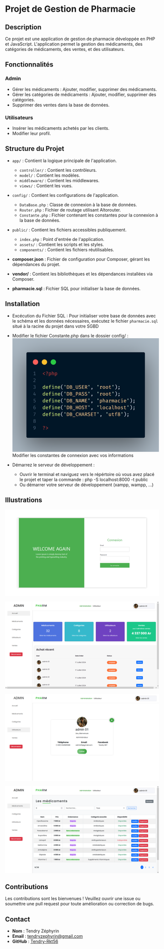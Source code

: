 # Projet de Gestion de Pharmacie

## Description
Ce projet est une application de gestion de pharmacie développée en PHP et JavaScript. L'application permet la gestion des médicaments, des catégories de médicaments, des ventes, et des utilisateurs.

## Fonctionnalités

### Admin
- Gérer les médicaments : Ajouter, modifier, supprimer des médicaments.
- Gérer les catégories de médicaments : Ajouter, modifier, supprimer des catégories.
- Supprimer des ventes dans la base de données.
  
### Utilisateurs
- Insérer les médicaments achetés par les clients.
- Modifier leur profil.

## Structure du Projet

- `app/` : Contient la logique principale de l'application.
  - `controller/` : Contient les contrôleurs.
  - `model/` : Contient les modèles.
  - `middleware/` : Contient les middlewares.
  - `views/` : Contient les vues.

- `config/` : Contient les configurations de l'application.
  - `DataBase.php` : Classe de connexion à la base de données.
  - `Router.php` : Fichier de routage utilisant Altorouter.
  - `Constante.php` : Fichier contenant les constantes pour la connexion à la base de données.

- `public/` : Contient les fichiers accessibles publiquement.
  - `index.php` : Point d'entrée de l'application.
  - `assets/` : Contient les scripts et les styles.
  - `components/` : Contient les fichiers réutilisables.

- **composer.json** : Fichier de configuration pour Composer, gérant les dépendances du projet.
- **vendor/** : Contient les bibliothèques et les dépendances installées via Composer.
- **pharmacie.sql** : Fichier SQL pour initialiser la base de données.

## Installation
- Excécution du Fichier SQL :
    Pour initialiser votre base de données avec le schéma et les données nécessaires, exécutez le fichier `pharmacie.sql` situé à la racine du projet dans votre SGBD 	 

- Modifier le fichier Constante.php dans le dossier config/ :
     ![illustration](public/image/code.png)
     Modifier les constantes de connexion avec vos informations

- Démarrez le serveur de développement :
    - Ouvrir le terminal et naviguez vers le répértoire où vous avez placé le projet et taper la commande :
    php -S localhost:8000 -t public
    - Ou démarrer votre serveur de développement (xampp, wampp, ...)

## Illustrations
![Illustration 1](public/image/illustrations/1.png)

![Illustration 1](public/image/illustrations/2.png)

![Illustration 1](public/image/illustrations/3.png)

![Illustration 1](public/image/illustrations/4.png)


## Contributions
Les contributions sont les bienvenues ! Veuillez ouvrir une issue ou soumettre une pull request pour toute amélioration ou correction de bugs.

## Contact
- **Nom** : Tendry Zéphyrin
- **Email** : tendryzephyrin@gmail.com
- **GitHub** : [Tendry-Rkt56](https://github.com/Tendry-Rkt56)